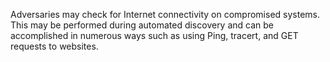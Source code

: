Adversaries may check for Internet connectivity on compromised systems. This may be performed during automated discovery and can be accomplished in numerous ways such as using Ping, tracert, and GET requests to websites.